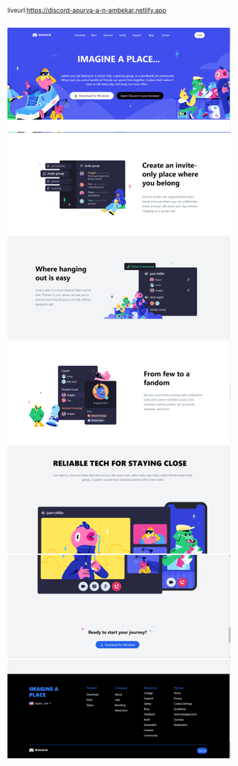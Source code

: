 liveurl:https://discord-apurva-a-n-ambekar.netlify.app
<br>
<br>

![](./sr1.png)
![](./sr2.png)
![](./sr3.png)
![](./sr4.png)
![](./sr5.png)
![](./sr6.png)
![](./sr7.png)

